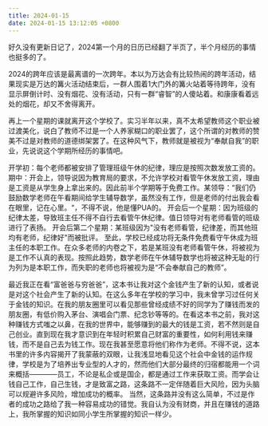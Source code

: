 ```yaml
---
title: 2024-01-15
date: 2024-01-15 13:12:05 +0800
---
```


好久没有更新日记了，2024第一个月的日历已经翻了半页了，半个月经历的事情也挺多的了。

2024的跨年应该是最离谱的一次跨年。本以为万达会有比较热闹的跨年活动，结果现实是万达的篝火活动结束后，一群人围着1大门外的篝火站着等待跨年，没有显示屏倒计时、没有烟花、没有活动，只有一群“睿智”的人傻站着。和康康看着远处的烟花，却又不舍得离开。

再上一个星期的课就离开这个学校了。实习半年以来，真不太希望教师这个职业被过渡美化，说白了教师不过是一个人养家糊口的职业罢了，这个所谓的对教师的赞美不过是对教师的道德绑架罢了。在这种风气下，教师就是被视为“奉献自我”的职业，先说说这个学期所经历的事情吧。

开学初：每个老师都被安排了管理班级午休的纪律，理应是按照次数发放工资的。
期中：开会上，领导说因为教育局的要求，不允许学校对看管午休发放工资，理由是工资是从学生身上拿出来的。因此前半个学期等于免费工作。某领导：“我们仍鼓励数学老师在午看期间给学生辅导数学，虽然没有工作，但是老师的付出我会看在眼里，记在心里。“，不得不说，他是懂PUA的。
开会后一个星期：因为班级的纪律太差，导致班主任不得不自行去看管午休纪律。值日领导对有老师看管的班级进行了表扬。
开会后第二个星期：某班级因为"没有老师看管，纪律差，而其他班均有老师，纪律好"而被批评。
至此，学校已经成功将无条件免费看守午休成为班主任的本职工作。在众多老师的内卷之下，若是某班没有老师看管午休，将被视为是工作不认真的表现。按照此趋势，数学老师在午休辅导数学也将被这种无耻的行为列为是本职工作，而失职的老师也将被视为是“不会奉献自己的教师”。

最近我正在看“富爸爸与穷爸爸”，这本书让我对这个金钱产生了新的认知，或者说是对这个社会产生了新的认知。在这么多年在学校的学习中，我未曾学习过任何关于金钱的知识。在我的朋友圈里可以看见那些曾经成绩不好的同学为了赚钱而发的朋友圈，有低价购入茅台、演唱会门票、纪念钞等等的。在看这本书之前，我对这种赚钱方式嗤之以鼻，在我的世界中，能够赚到的最大的钱是工资，若不然则是自己创业。直到现在我才意识到在年轻时积累自己财富的重要性，如何利用钱来赚钱，而不是自己去为钱工作。现在我甚至愿意将他们称作为老师。不得不说，这本书里的许多内容揭开了我蒙蔽的双眼，让我浅显地看见这个社会中金钱的运作规律，学校是为了培养出专业型的人才的，然而他们大部分最终的归宿都能用一个词来概括————员工，不论是私企或是国企，都是通过工作来获取工资。而学会让钱自己工作，自己生钱，才是致富之路，这条路不一定伴随着巨大风险，因为头脑可以规避许多风险，增加成功的概率。
当然，这条路并没有这么简单，不过是作者的成功之路给了我一种容易成功的错觉。我自认为没有财商，并且在赚钱的道路上，我所掌握的知识如同小学生所掌握的知识一样少。
